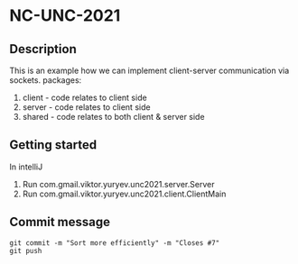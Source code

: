 # NC-UNC-2021


## Description
This is an example how we can implement client-server communication via sockets. 
packages:
1. client - code relates to client side
1. server - code relates to client side
1. shared - code relates to both client & server side

## Getting started
In intelliJ
1. Run com.gmail.viktor.yuryev.unc2021.server.Server
1. Run com.gmail.viktor.yuryev.unc2021.client.ClientMain

## Commit message
```
git commit -m "Sort more efficiently" -m "Closes #7"
git push
```
